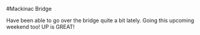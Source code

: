 #Mackinac Bridge

Have been able to go over the bridge quite a bit lately. Going this upcoming weekend too! UP is GREAT!